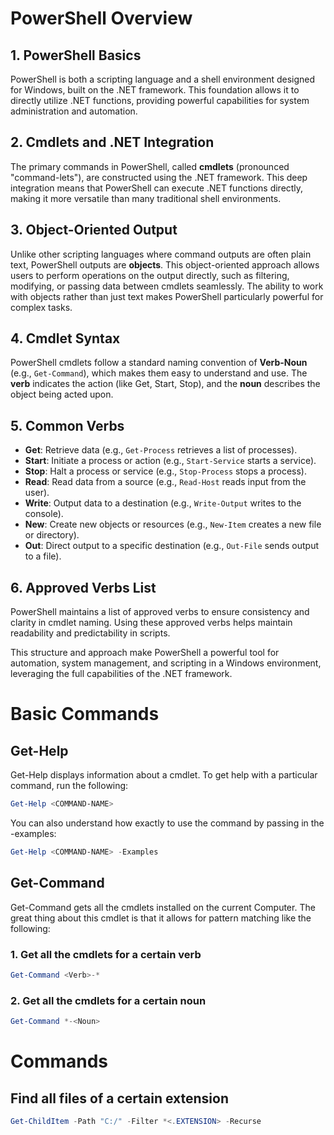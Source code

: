 # PowerShell Overview

## 1. PowerShell Basics
PowerShell is both a scripting language and a shell environment designed for Windows, built on the .NET framework. This foundation allows it to directly utilize .NET functions, providing powerful capabilities for system administration and automation.

## 2. Cmdlets and .NET Integration
The primary commands in PowerShell, called **cmdlets** (pronounced "command-lets"), are constructed using the .NET framework. This deep integration means that PowerShell can execute .NET functions directly, making it more versatile than many traditional shell environments.

## 3. Object-Oriented Output
Unlike other scripting languages where command outputs are often plain text, PowerShell outputs are **objects**. This object-oriented approach allows users to perform operations on the output directly, such as filtering, modifying, or passing data between cmdlets seamlessly. The ability to work with objects rather than just text makes PowerShell particularly powerful for complex tasks.

## 4. Cmdlet Syntax
PowerShell cmdlets follow a standard naming convention of **Verb-Noun** (e.g., `Get-Command`), which makes them easy to understand and use. The **verb** indicates the action (like Get, Start, Stop), and the **noun** describes the object being acted upon.

## 5. Common Verbs
- **Get**: Retrieve data (e.g., `Get-Process` retrieves a list of processes).
- **Start**: Initiate a process or action (e.g., `Start-Service` starts a service).
- **Stop**: Halt a process or service (e.g., `Stop-Process` stops a process).
- **Read**: Read data from a source (e.g., `Read-Host` reads input from the user).
- **Write**: Output data to a destination (e.g., `Write-Output` writes to the console).
- **New**: Create new objects or resources (e.g., `New-Item` creates a new file or directory).
- **Out**: Direct output to a specific destination (e.g., `Out-File` sends output to a file).

## 6. Approved Verbs List
PowerShell maintains a list of approved verbs to ensure consistency and clarity in cmdlet naming. Using these approved verbs helps maintain readability and predictability in scripts.

This structure and approach make PowerShell a powerful tool for automation, system management, and scripting in a Windows environment, leveraging the full capabilities of the .NET framework.

# Basic Commands
## Get-Help
Get-Help displays information about a cmdlet. To get help with a particular command, run the following:
```powershell
Get-Help <COMMAND-NAME>
```
You can also understand how exactly to use the command by passing in the -examples:
```powershell
Get-Help <COMMAND-NAME> -Examples
```
## Get-Command
Get-Command gets all the cmdlets installed on the current Computer. The great thing about this cmdlet is that it allows for pattern matching like the following:
### 1. Get all the cmdlets for a certain verb
```powershell
Get-Command <Verb>-*
```
### 2. Get all the cmdlets for a certain noun
```powershell
Get-Command *-<Noun>
```
# Commands
## Find all files of a certain extension
```powershell
Get-ChildItem -Path "C:/" -Filter *<.EXTENSION> -Recurse
```
